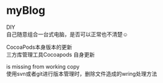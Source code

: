 # myBlog
DIY   	
	自己随意组合一台式电脑，是否可以正常也不清楚☺


CocoaPods本身版本的更新			
	三方库管理工具Cocoapods 自身更新
	

is missing from working copy		
	使用svn或者git进行版本管理时，删除文件造成的wring处理方法
